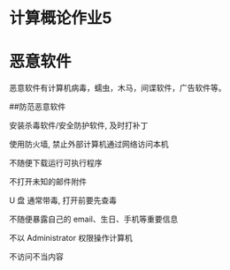 # 计算概论作业5

# 恶意软件
恶意软件有计算机病毒，蠕虫，木马，间谍软件，广告软件等。

##防范恶意软件

安装杀毒软件/安全防护软件, 及时打补丁

使用防火墙, 禁止外部计算机通过网络访问本机

不随便下载运行可执行程序

不打开未知的邮件附件

U 盘 通常带毒, 打开前要先查毒

不随便暴露自己的 email、生日、手机等重要信息

不以 Administrator 权限操作计算机

不访问不当内容

